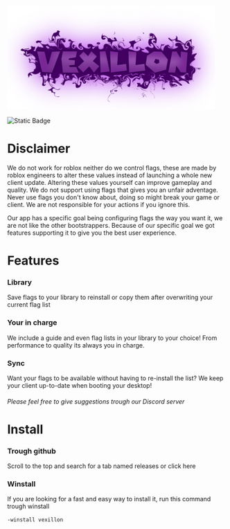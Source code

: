 <img src="https://github.com/b4phob/vexillon/raw/main/pics/vexillon.png" width="480"/>

![Static Badge](https://img.shields.io/badge/1.0-green?style=flat&label=Version)


<h1>Disclaimer</h1>
We do not work for roblox neither do we control flags, these are made by roblox engineers to alter these values instead of launching a whole new client update. Altering these values yourself can improve gameplay and quality. We do not support using flags that gives you an unfair adventage. Never use flags you don't know about, doing so might break your game or client. We are not responsible for your actions if you ignore this.

Our app has a specific goal being configuring flags the way you want it, we are not like the other bootstrappers. Because of our specific goal we got features supporting it to give you the best user experience.

<h1>Features</h1>

### Library
<p>Save flags to your library to reinstall or copy them after overwriting your current flag list</p>

### Your in charge
<p>We include a guide and even flag lists in your library to your choice! From performance to quality its always you in charge.</p>

### Sync 
<p>Want your flags to be available without having to re-install the list? We keep your client up-to-date when booting your desktop!</p>

###### Please feel free to give suggestions trough our Discord server

<h1>Install</h1>

### Trough github
Scroll to the top and search for a tab named releases or click here

### Winstall
If you are looking for a fast and easy way to install it, run this command trough winstall

```
-winstall vexillon
```
